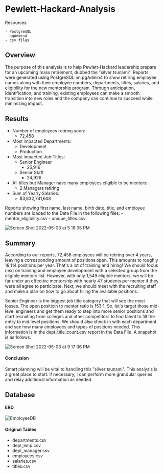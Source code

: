 # Pewlett-Hackard-Analysis
Resources
   
    - PostgreSQL
    - pgAdmin4
    - csv files

## Overview

The purpose of this analysis is to help Pewlett-Hackard leadership prepare for an upcoming mass retirement, dubbed the "silver tsunami".  Reports were generated using PostgreSQL on pgAdmin4 to show retiring employee names along with their employee numbers, departments, titles, salaries, and eligibility for the new mentorship program.  Through anticipation, identification, and training, existing employees can make a smooth transition into new roles and the company can continue to succeed while minimizing impact.

## Results

- Number of employees retiring soon:  
    - 72,458  
- Most impacted Departments:
    - Development
    - Production
- Most impacted Job Titles:
    - Senior Engineer
        - 25,916
    - Senior Staff
        - 24,926
- All titles but Manager have many employees eligible to be mentors:
    - 2 Managers retiring
- Sum of Yearly Salaries:
    - $3,832,741,608

Reports showing first name, last name, birth date, title, and employee numbers are loaded to the Data File in the following files:
    - mentor_eligibility.csv
    - unique_titles.csv

![Screen Shot 2022-05-03 at 5 16 05 PM](https://user-images.githubusercontent.com/100544761/166577121-2ee5c7f4-cda2-4ea1-9a4a-52aa6b253ffe.png)


## Summary

According to our reports, 72,458 employees will be retiring over 4 years, leaving a corresponding amount of positions open.  This amounts to roughly 18,114 positions per year.  That's a lot of training and hiring!  We should focus next on training and employee development with a selected group from the eligible mentors list.  However, with only 1,549 eligible mentors, we will be far under an effective mentorship with nearly 47 students per mentor if they were all agree to participate.  Next, we should meet with the recruiting staff and make a plan on how to go about filling the available positions.  

Senior Engineer is the biggest job title category that will see the most losses.  The open positioin to mentor ratio is 153:1.  So, let's target those mid-level engineers and get them ready to step into more senior positions and start recruiting from colleges and other competitors to find talent to fill the entry to mid level positions.  We should also check in with each department and see how many employees and types of positions needed.  This information is in the dept_title_count.csv report in the Data File.  A snapshot is as follows:

![Screen Shot 2022-05-03 at 9 17 06 PM](https://user-images.githubusercontent.com/100544761/166615048-cacff0e4-8545-49ca-bbdb-8bbf886cf584.png)

#### Conclusion

Smart planning will be vital to handling this "silver tsunami".  This analysis is a great place to start.  If necessary, I can perform more grandular queries and relay additional information as needed.


## Database

#### ERD

![EmployeeDB](https://user-images.githubusercontent.com/100544761/166617843-d3c65251-3bbc-47e6-8e2d-025be0289e07.png)

#### Original Tables

 - departments.csv
 - dept_emp.csv
 - dept_manager.csv
 - employees.csv
 - salaries.csv
 - titles.csv
